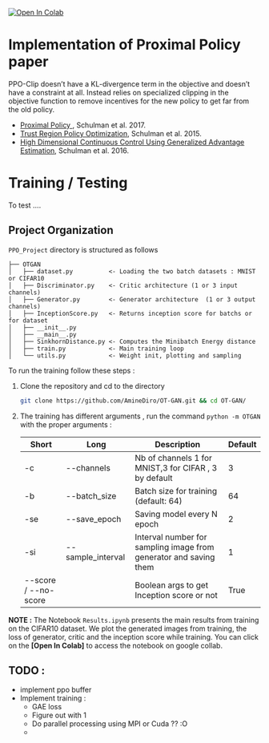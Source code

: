 
[![Open In Colab](https://colab.research.google.com/assets/colab-badge.svg)](https://colab.research.google.com/drive/1rFNs_dYyU_gTCL216TvN8WTFCRAlKmHR?usp=sharing)

# Implementation of Proximal Policy paper

PPO-Clip doesn’t have a KL-divergence term in the objective and doesn’t have a constraint at all. Instead relies on specialized clipping in the objective function to remove incentives for the new policy to get far from the old policy.
* [Proximal Policy ](https://arxiv.org/abs/1707.06347), Schulman et al. 2017.
* [Trust Region Policy Optimization](https://arxiv.org/abs/1502.05477), Schulman et al. 2015.
* [High Dimensional Continuous Control Using Generalized Advantage Estimation](https://arxiv.org/abs/1506.02438), Schulman et al. 2016.


# Training / Testing

To test .... 


Project Organization
------------

`PPO_Project` directory is structured as follows  

   
    ├── OTGAN
    │   ├── dataset.py          <- Loading the two batch datasets : MNIST or CIFAR10
    │   ├── Discriminator.py    <- Critic architecture (1 or 3 input channels)
    │   ├── Generator.py        <- Generator architecture  (1 or 3 output channels)
    │   ├── InceptionScore.py   <- Returns inception score for batchs or for dataset
    │   ├── __init__.py
    │   ├── __main__.py
    │   ├── SinkhornDistance.py <- Computes the Minibatch Energy distance
    │   ├── train.py            <- Main training loop
    │   └── utils.py            <- Weight init, plotting and sampling



To run the training follow these steps :
1. Clone the repository and cd to the directory
    ```bash
    git clone https://github.com/AmineDiro/OT-GAN.git && cd OT-GAN/
    ```
2. The training has different arguments , run  the command `python -m OTGAN` with the proper arguments : 

    | Short                | Long         | Description                                                       | Default |
    |----------------------|--------------|-------------------------------------------------------------------|---------|
    | -c                   | --channels   | Nb of channels 1 for MNIST,3 for CIFAR , 3 by default             | 3       |
    | -b                   | --batch_size | Batch size for training (default: 64)                             | 64      |
    | -se                  | --save_epoch | Saving model every N epoch                                        | 2       |
    | -si                  | --sample_interval| Interval number for sampling image from generator and saving them | 1       |
    | --score / --no-score |              | Boolean args to get Inception score or not                        | True        | 

**NOTE :** The Notebook `Results.ipynb`  presents the main results from training on the CIFAR10 dataset. We plot the generated images from training, the loss of generator, critic and the inception score while training. You can click on the **[Open In Colab]** to access the notebook on google collab.

## TODO : 
- implement ppo buffer
- Implement training : 
    - GAE loss 
    - Figure out with 1 
    - Do parallel processing using MPI or Cuda ?? :O
    -  

